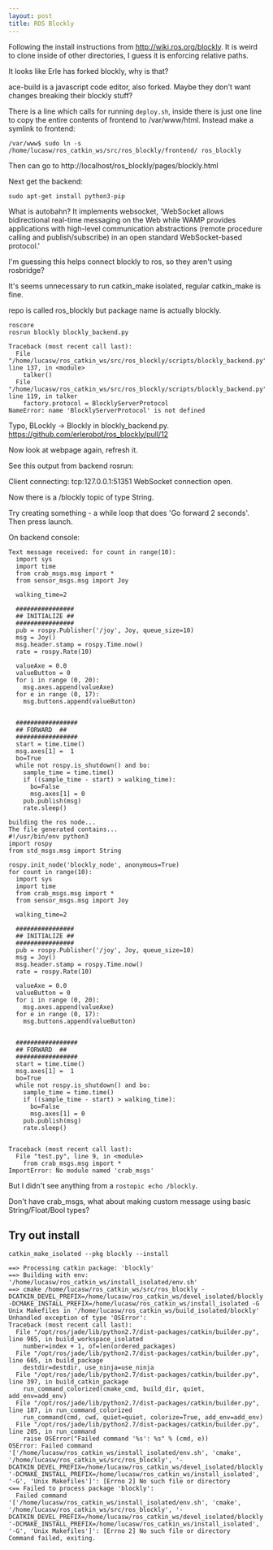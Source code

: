 ```yaml
---
layout: post
title: ROS Blockly
---
```


Following the install instructions from http://wiki.ros.org/blockly.
It is weird to clone inside of other directories, I guess it is enforcing relative paths.

It looks like Erle has forked blockly, why is that?

ace-build is a javascript code editor, also forked.
Maybe they don't want changes breaking their blockly stuff?

There is a line which calls for running `deploy.sh`, inside there is just one line to copy the entire contents of frontend to /var/www/html.
Instead make a symlink to frontend:

    /var/www$ sudo ln -s /home/lucasw/ros_catkin_ws/src/ros_blockly/frontend/ ros_blockly

Then can go to http://localhost/ros_blockly/pages/blockly.html

Next get the backend:

    sudo apt-get install python3-pip

What is autobahn?
It implements websocket, 'WebSocket allows bidirectional real-time messaging on the Web while WAMP provides applications with high-level communication abstractions (remote procedure calling and publish/subscribe) in an open standard WebSocket-based protocol.'

I'm guessing this helps connect blockly to ros, so they aren't using rosbridge?

It's seems unnecessary to run catkin_make isolated, regular catkin_make is fine.

repo is called ros_blockly but package name is actually blockly.

    roscore
    rosrun blockly blockly_backend.py

    Traceback (most recent call last):
      File "/home/lucasw/ros_catkin_ws/src/ros_blockly/scripts/blockly_backend.py", line 137, in <module>
        talker()
      File "/home/lucasw/ros_catkin_ws/src/ros_blockly/scripts/blockly_backend.py", line 119, in talker
        factory.protocol = BlocklyServerProtocol
    NameError: name 'BlocklyServerProtocol' is not defined

Typo, BLockly -> Blockly in blockly_backend.py.
https://github.com/erlerobot/ros_blockly/pull/12

Now look at webpage again, refresh it.

See this output from backend rosrun:

   Client connecting: tcp:127.0.0.1:51351
   WebSocket connection open.

Now there is a /blockly topic of type String.

Try creating something - a while loop that does 'Go forward 2 seconds'.
Then press launch.

On backend console:

    Text message received: for count in range(10):
      import sys
      import time
      from crab_msgs.msg import *
      from sensor_msgs.msg import Joy

      walking_time=2

      ################
      ## INITIALIZE ##
      ################
      pub = rospy.Publisher('/joy', Joy, queue_size=10)
      msg = Joy()
      msg.header.stamp = rospy.Time.now()
      rate = rospy.Rate(10)

      valueAxe = 0.0
      valueButton = 0
      for i in range (0, 20):
        msg.axes.append(valueAxe)
      for e in range (0, 17):
        msg.buttons.append(valueButton)


      #################
      ## FORWARD  ##
      #################
      start = time.time()
      msg.axes[1] =  1
      bo=True
      while not rospy.is_shutdown() and bo:
        sample_time = time.time()
        if ((sample_time - start) > walking_time):
          bo=False
          msg.axes[1] = 0
        pub.publish(msg)
        rate.sleep()

    building the ros node...
    The file generated contains...
    #!/usr/bin/env python3
    import rospy
    from std_msgs.msg import String

    rospy.init_node('blockly_node', anonymous=True)
    for count in range(10):
      import sys
      import time
      from crab_msgs.msg import *
      from sensor_msgs.msg import Joy

      walking_time=2

      ################
      ## INITIALIZE ##
      ################
      pub = rospy.Publisher('/joy', Joy, queue_size=10)
      msg = Joy()
      msg.header.stamp = rospy.Time.now()
      rate = rospy.Rate(10)

      valueAxe = 0.0
      valueButton = 0
      for i in range (0, 20):
        msg.axes.append(valueAxe)
      for e in range (0, 17):
        msg.buttons.append(valueButton)


      #################
      ## FORWARD  ##
      #################
      start = time.time()
      msg.axes[1] =  1
      bo=True
      while not rospy.is_shutdown() and bo:
        sample_time = time.time()
        if ((sample_time - start) > walking_time):
          bo=False
          msg.axes[1] = 0
        pub.publish(msg)
        rate.sleep()


    Traceback (most recent call last):
      File "test.py", line 9, in <module>
        from crab_msgs.msg import *
    ImportError: No module named 'crab_msgs'


But I didn't see anything from a `rostopic echo /blockly`.

Don't have crab_msgs, what about making custom message using basic String/Float/Bool types?


## Try out install


    catkin_make_isolated --pkg blockly --install

    ==> Processing catkin package: 'blockly'
    ==> Building with env: '/home/lucasw/ros_catkin_ws/install_isolated/env.sh'
    ==> cmake /home/lucasw/ros_catkin_ws/src/ros_blockly -DCATKIN_DEVEL_PREFIX=/home/lucasw/ros_catkin_ws/devel_isolated/blockly -DCMAKE_INSTALL_PREFIX=/home/lucasw/ros_catkin_ws/install_isolated -G Unix Makefiles in '/home/lucasw/ros_catkin_ws/build_isolated/blockly'
    Unhandled exception of type 'OSError':
    Traceback (most recent call last):
      File "/opt/ros/jade/lib/python2.7/dist-packages/catkin/builder.py", line 965, in build_workspace_isolated
        number=index + 1, of=len(ordered_packages)
      File "/opt/ros/jade/lib/python2.7/dist-packages/catkin/builder.py", line 665, in build_package
        destdir=destdir, use_ninja=use_ninja
      File "/opt/ros/jade/lib/python2.7/dist-packages/catkin/builder.py", line 397, in build_catkin_package
        run_command_colorized(cmake_cmd, build_dir, quiet, add_env=add_env)
      File "/opt/ros/jade/lib/python2.7/dist-packages/catkin/builder.py", line 187, in run_command_colorized
        run_command(cmd, cwd, quiet=quiet, colorize=True, add_env=add_env)
      File "/opt/ros/jade/lib/python2.7/dist-packages/catkin/builder.py", line 205, in run_command
        raise OSError("Failed command '%s': %s" % (cmd, e))
    OSError: Failed command '['/home/lucasw/ros_catkin_ws/install_isolated/env.sh', 'cmake', '/home/lucasw/ros_catkin_ws/src/ros_blockly', '-DCATKIN_DEVEL_PREFIX=/home/lucasw/ros_catkin_ws/devel_isolated/blockly', '-DCMAKE_INSTALL_PREFIX=/home/lucasw/ros_catkin_ws/install_isolated', '-G', 'Unix Makefiles']': [Errno 2] No such file or directory
    <== Failed to process package 'blockly': 
      Failed command '['/home/lucasw/ros_catkin_ws/install_isolated/env.sh', 'cmake', '/home/lucasw/ros_catkin_ws/src/ros_blockly', '-DCATKIN_DEVEL_PREFIX=/home/lucasw/ros_catkin_ws/devel_isolated/blockly', '-DCMAKE_INSTALL_PREFIX=/home/lucasw/ros_catkin_ws/install_isolated', '-G', 'Unix Makefiles']': [Errno 2] No such file or directory
    Command failed, exiting.
